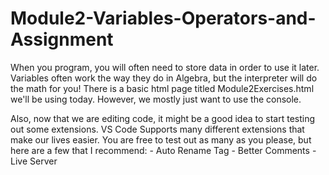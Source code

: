 # Module2-Variables-Operators-and-Assignment

When you program, you will often need to store data in order to use it later. Variables often work the way they do in Algebra, but the interpreter will do the math for you! There is a basic html page titled Module2Exercises.html we'll be using today. However, we mostly just want to use the console.

Also, now that we are editing code, it might be a good idea to start testing out some extensions.
VS Code Supports many different extensions that make our lives easier. You are free to test out as many as you please, but 
here are a few that I recommend:
    - Auto Rename Tag
    - Better Comments
    - Live Server
    